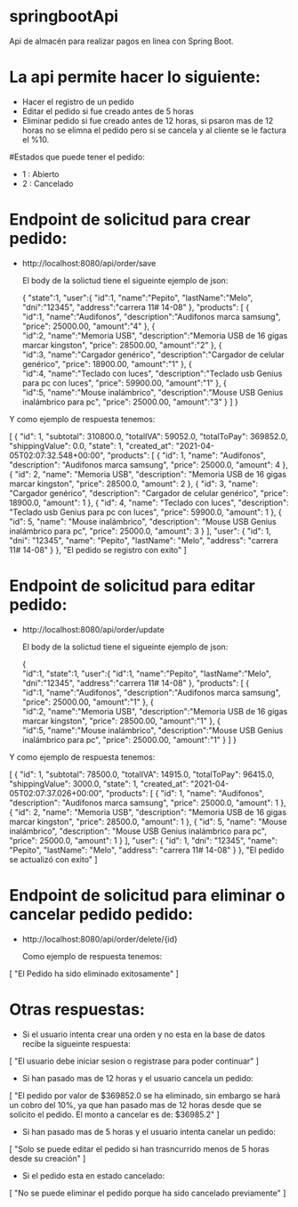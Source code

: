 # springbootApi
Api de  almacén para realizar pagos en linea con Spring Boot.


# La api permite hacer lo siguiente:

- Hacer el registro de un pedido
- Editar el pedido si fue creado antes de 5 horas
- Eliminar pedido si fue creado antes de 12 horas, si psaron mas de 12 horas no se elimna el pedido pero si se cancela y al cliente se le factura el %10.

#Estados que puede tener el pedido:
- 1 : Abierto
- 2 : Cancelado

# Endpoint de solicitud para crear pedido: 

- http://localhost:8080/api/order/save
  
  El body de la solictud tiene el sigueinte ejemplo de json:
  
  {
    "state":1,
    "user":{
        "id":1,
        "name":"Pepito",
        "lastName":"Melo",
        "dni":"12345",
        "address":"carrera 11# 14-08"
    },
    "products": [
        {   
            "id":1,
            "name":"Audifonos",
            "description":"Audifonos marca samsung",
            "price": 25000.00,
            "amount":"4"
        },
        {   
            "id":2,
            "name":"Memoria USB",
            "description":"Memoria USB de 16 gigas marcar kingston",
            "price": 28500.00,
            "amount":"2"
        },
        {   
            "id":3,
            "name":"Cargador genérico",
            "description":"Cargador de celular genérico",
            "price": 18900.00,
            "amount":"1"
        },
        {   
            "id":4,
            "name":"Teclado con luces",
            "description":"Teclado usb Genius para pc con luces",
            "price": 59900.00,
            "amount":"1"
        },
        {   
            "id":5,
            "name":"Mouse inalámbrico",
            "description":"Mouse USB Genius inalámbrico para pc",
            "price": 25000.00,
            "amount":"3"
        }
    ]
}

Y como ejemplo de respuesta tenemos:

[
    {
        "id": 1,
        "subtotal": 310800.0,
        "totalIVA": 59052.0,
        "totalToPay": 369852.0,
        "shippingValue": 0.0,
        "state": 1,
        "created_at": "2021-04-05T02:07:32.548+00:00",
        "products": [
            {
                "id": 1,
                "name": "Audifonos",
                "description": "Audifonos marca samsung",
                "price": 25000.0,
                "amount": 4
            },
            {
                "id": 2,
                "name": "Memoria USB",
                "description": "Memoria USB de 16 gigas marcar kingston",
                "price": 28500.0,
                "amount": 2
            },
            {
                "id": 3,
                "name": "Cargador genérico",
                "description": "Cargador de celular genérico",
                "price": 18900.0,
                "amount": 1
            },
            {
                "id": 4,
                "name": "Teclado con luces",
                "description": "Teclado usb Genius para pc con luces",
                "price": 59900.0,
                "amount": 1
            },
            {
                "id": 5,
                "name": "Mouse inalámbrico",
                "description": "Mouse USB Genius inalámbrico para pc",
                "price": 25000.0,
                "amount": 3
            }
        ],
        "user": {
            "id": 1,
            "dni": "12345",
            "name": "Pepito",
            "lastName": "Melo",
            "address": "carrera 11# 14-08"
        }
    },
    "El pedido se registro con exito"
]




# Endpoint de solicitud para editar pedido: 

- http://localhost:8080/api/order/update
  
   El body de la solictud tiene el sigueinte ejemplo de json:
  
  {   
    "id":1,
    "state":1,
    "user":{
        "id":1,
        "name":"Pepito",
        "lastName":"Melo",
        "dni":"12345",
        "address":"carrera 11# 14-08"
    },
    "products": [
        {   
            "id":1,
            "name":"Audifonos",
            "description":"Audifonos marca samsung",
            "price": 25000.00,
            "amount":"1"
        },
        {   
            "id":2,
            "name":"Memoria USB",
            "description":"Memoria USB de 16 gigas marcar kingston",
            "price": 28500.00,
            "amount":"1"
        },
        {   
            "id":5,
            "name":"Mouse inalámbrico",
            "description":"Mouse USB Genius inalámbrico para pc",
            "price": 25000.00,
            "amount":"1"
        }
    ]
}



Y como ejemplo de respuesta tenemos:

[
    {
        "id": 1,
        "subtotal": 78500.0,
        "totalIVA": 14915.0,
        "totalToPay": 96415.0,
        "shippingValue": 3000.0,
        "state": 1,
        "created_at": "2021-04-05T02:07:37.026+00:00",
        "products": [
            {
                "id": 1,
                "name": "Audifonos",
                "description": "Audifonos marca samsung",
                "price": 25000.0,
                "amount": 1
            },
            {
                "id": 2,
                "name": "Memoria USB",
                "description": "Memoria USB de 16 gigas marcar kingston",
                "price": 28500.0,
                "amount": 1
            },
            {
                "id": 5,
                "name": "Mouse inalámbrico",
                "description": "Mouse USB Genius inalámbrico para pc",
                "price": 25000.0,
                "amount": 1
            }
        ],
        "user": {
            "id": 1,
            "dni": "12345",
            "name": "Pepito",
            "lastName": "Melo",
            "address": "carrera 11# 14-08"
        }
    },
    "El pedido se actualizó con exito"
]


# Endpoint de solicitud para eliminar o cancelar pedido pedido: 

- http://localhost:8080/api/order/delete/{id}
  
  Como ejemplo de respuesta tenemos:

[
    "El Pedido ha sido eliminado exitosamente"
]



# Otras respuestas:

- Si el usuario intenta crear una orden y no esta en la base de datos recibe la sigueinte respuesta:

[
    "El usuario debe iniciar sesion o registrase para poder continuar"
]


- Si han pasado mas de 12 horas y el usuario cancela un pedido:

[
    "El pedido por valor de $369852.0 se ha eliminado, sin embargo se hará un cobro del 10%, ya que han pasado mas de 12 horas desde que se solicito el pedido. El monto a cancelar es de: $36985.2"
]


- Si han pasado mas de 5 horas y el usuario intenta canelar un pedido:

[
    "Solo se puede editar el pedido si han trasncurrido menos de 5 horas desde su creación"
]

- Si el pedido esta en estado cancelado:

[
    "No se puede eliminar el pedido porque ha sido cancelado previamente"
]





